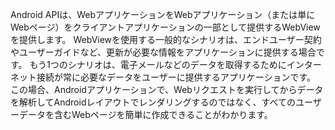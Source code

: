 
Android APIは、WebアプリケーションをWebアプリケーション（または単にWebページ）をクライアントアプリケーションの一部として提供するWebViewを提供します。
WebViewを使用する一般的なシナリオは、エンドユーザー契約やユーザーガイドなど、更新が必要な情報をアプリケーションに提供する場合です。
もう1つのシナリオは、電子メールなどのデータを取得するためにインターネット接続が常に必要なデータをユーザーに提供するアプリケーションです。 この場合、Androidアプリケーションで、Webリクエストを実行してからデータを解析してAndroidレイアウトでレンダリングするのではなく、すべてのユーザーデータを含むWebページを簡単に作成できることがわかります。
